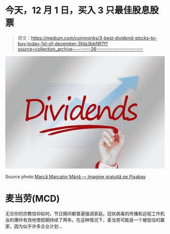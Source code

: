 # 今天，12 月 1 日，买入 3 只最佳股息股票

> 原文：<https://medium.com/coinmonks/3-best-dividend-stocks-to-buy-today-1st-of-december-3fda3bbf8f7f?source=collection_archive---------26----------------------->

![](img/2eed0079998b5b4554c82a1a831399ea.png)

Source photo [Marcă Marcator Mână — Imagine gratuită pe Pixabay](https://pixabay.com/ro/illustrations/marc%c4%83-marcator-m%c3%a2n%c4%83-scrie-sticl%c4%83-804936/)

# 麦当劳(MCD)

无论你的宗教信仰如何，节日期间都普遍强调家庭。冠状病毒的传播和远程工作机会的爆炸有效地使假期持续了两年。在这种情况下，麦当劳可能是一个被低估的赢家，因为似乎许多企业计划…